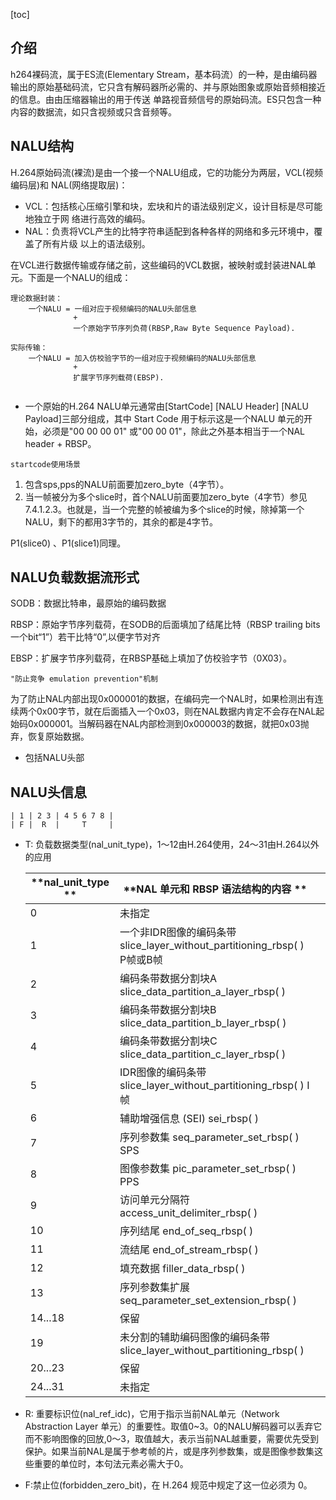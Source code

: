 [toc]

## 介绍

h264裸码流，属于ES流(Elementary Stream，基本码流）的一种，是由编码器输出的原始基础码流，它只含有解码器所必需的、并与原始图象或原始音频相接近的信息。由由压缩器输出的用于传送 单路视音频信号的原始码流。ES只包含一种内容的数据流，如只含视频或只含音频等。

## NALU结构

H.264原始码流(裸流)是由⼀个接⼀个NALU组成，它的功能分为两层，VCL(视频编码层)和 NAL(⽹络提取层)：

- VCL：包括核⼼压缩引擎和块，宏块和⽚的语法级别定义，设计⽬标是尽可能地独⽴于⽹ 络进⾏⾼效的编码。
- NAL：负责将VCL产⽣的⽐特字符串适配到各种各样的⽹络和多元环境中，覆盖了所有⽚级 以上的语法级别。

在VCL进⾏数据传输或存储之前，这些编码的VCL数据，被映射或封装进NAL单元。下面是一个NALU的组成：

```text
理论数据封装：
	⼀个NALU = ⼀组对应于视频编码的NALU头部信息 
    	      +
        	  ⼀个原始字节序列负荷(RBSP,Raw Byte Sequence Payload).
          
实际传输：
	⼀个NALU = 加入仿校验字节的⼀组对应于视频编码的NALU头部信息 
    	      +
        	  扩展字节序列载荷(EBSP).
 
```

* ⼀个原始的H.264 NALU单元通常由[StartCode] [NALU Header] [NALU Payload]三部分组成，其中 Start Code ⽤于标示这是⼀个NALU 单元的开 始，必须是"00 00 00 01" 或"00 00 01"，除此之外基本相当于⼀个NAL header + RBSP。

`startcode使用场景`

1. 包含sps,pps的NALU前面要加zero_byte（4字节）。
2. 当一帧被分为多个slice时，首个NALU前面要加zero_byte（4字节）参见7.4.1.2.3。也就是，当一个完整的帧被编为多个slice的时候，除掉第一个NALU，剩下的都用3字节的，其余的都是4字节。

P1(slice0) 、P1(slice1)同理。



## NALU负载数据流形式

SODB：数据比特串，最原始的编码数据 

RBSP：原始字节序列载荷，在SODB的后面填加了结尾比特（RBSP trailing bits一个bit“1”）若干比特“0”,以便字节对齐

EBSP：扩展字节序列载荷，在RBSP基础上填加了仿校验字节（0X03）。

`"防止竞争 emulation prevention"机制`

为了防止NAL内部出现0x000001的数据，在编码完一个NAL时，如果检测出有连续两个0x00字节，就在后面插入一个0x03，则在NAL数据内肯定不会存在NAL起始码0x000001。当解码器在NAL内部检测到0x000003的数据，就把0x03抛弃，恢复原始数据。

* 包括NALU头部



## NALU头信息

```
| 1 | 2 3 | 4 5 6 7 8 |
| F |  R  |     T     |
```

* T: 负载数据类型(nal_unit_type)，1～12由H.264使⽤，24～31由H.264以外的应⽤

  | **nal_unit_type ** | **NAL 单元和 RBSP 语法结构的内容  **                         |      |
  | ------------------ | ------------------------------------------------------------ | ---- |
  | 0                  | 未指定                                                       |      |
  | 1                  | 一个非IDR图像的编码条带  slice_layer_without_partitioning_rbsp( )                                                    P帧或B帧 |      |
  | 2                  | 编码条带数据分割块A  slice_data_partition_a_layer_rbsp( )    |      |
  | 3                  | 编码条带数据分割块B  slice_data_partition_b_layer_rbsp( )    |      |
  | 4                  | 编码条带数据分割块C  slice_data_partition_c_layer_rbsp( )    |      |
  | 5                  | IDR图像的编码条带  slice_layer_without_partitioning_rbsp( )   I帧 |      |
  | 6                  | 辅助增强信息 (SEI)  sei_rbsp( )                              |      |
  | 7                  | 序列参数集  seq_parameter_set_rbsp( )                               SPS |      |
  | 8                  | 图像参数集  pic_parameter_set_rbsp( )                                PPS |      |
  | 9                  | 访问单元分隔符  access_unit_delimiter_rbsp( )                |      |
  | 10                 | 序列结尾  end_of_seq_rbsp( )                                 |      |
  | 11                 | 流结尾  end_of_stream_rbsp( )                                |      |
  | 12                 | 填充数据  filler_data_rbsp( )                                |      |
  | 13                 | 序列参数集扩展  seq_parameter_set_extension_rbsp( )          |      |
  | 14...18            | 保留                                                         |      |
  | 19                 | 未分割的辅助编码图像的编码条带  slice_layer_without_partitioning_rbsp( ) |      |
  | 20...23            | 保留                                                         |      |
  | 24...31            | 未指定                                                       |      |

* R: 重要标识位(nal_ref_idc)，它用于指示当前NAL单元（Network Abstraction Layer 单元）的重要性。取值0~3。0的NALU解码器可以丢弃它而不影响图像的回放,0～3，取值越大，表示当前NAL越重要，需要优先受到保护。如果当前NAL是属于参考帧的片，或是序列参数集，或是图像参数集这些重要的单位时，本句法元素必需大于0。

* F:禁止位(forbidden_zero_bit)，在 H.264 规范中规定了这⼀位必须为 0。

 